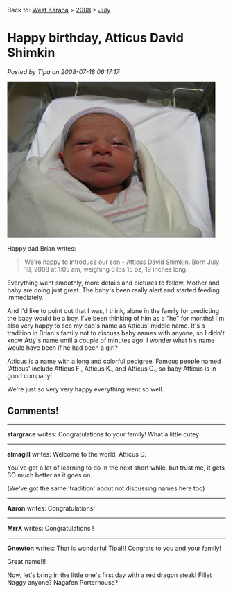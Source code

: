 Back to: [West Karana](/posts/westkarana.md) > [2008](/posts/2008/westkarana.md) > [July](./westkarana.md)
# Happy birthday, Atticus David Shimkin

*Posted by Tipa on 2008-07-18 06:17:17*

![](../../../uploads/2008/07/atticus.jpg "atticus")

Happy dad Brian writes:

> We're happy to introduce our son - Atticus David Shimkin. Born July 18, 2008 at 1:05 am, weighing 6 lbs 15 oz, 19 inches long.

Everything went smoothly, more details and pictures to follow. Mother and baby are doing just great. The baby's been really alert and started feeding immediately.



And I'd like to point out that I was, I think, alone in the family for predicting the baby would be a boy. I've been thinking of him as a "he" for months! I'm also very happy to see my dad's name as Atticus' middle name. It's a tradition in Brian's family not to discuss baby names with anyone, so I didn't know Atty's name until a couple of minutes ago. I wonder what his name would have been if he had been a girl?

Atticus is a name with a long and colorful pedigree. Famous people named 'Atticus' include Atticus F., Atticus K., and Atticus C., so baby Atticus is in good company!

We're just so very very happy everything went so well.

## Comments!

---

**stargrace** writes: Congratulations to your family! What a little cutey

---

**almagill** writes: Welcome to the world, Atticus D. 

You've got a lot of learning to do in the next short while, but trust me, it gets SO much better as it goes on.

(We've got the same 'tradition' about not discussing names here too)

---

**Aaron** writes: Congratulations!

---

**MrrX** writes: Congratulations !

---

**Gnewton** writes: That is wonderful Tipa!!! Congrats to you and your family!

Great name!!!

Now, let's bring in the little one's first day with a red dragon steak! Fillet Naggy anyone? Nagafen Porterhouse?

